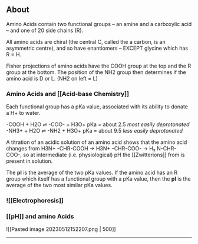 ## About
Amino Acids contain two functional groups – an amine and a carboxylic acid – and one of 20 side chains (R).

All amino acids are chiral (the central C, called the a carbon, is an asymmetric centre), and so have enantiomers – EXCEPT glycine which has R = H. 

Fisher projections of amino acids have the COOH group at the top and the R group at the bottom. The position of the NH2 group then determines if the amino acid is D or L. (NH2 on left = L)

### Amino Acids and [[Acid-base Chemistry]]
Each functional group has a pKa value, associated with its ability to donate a H+ to water.

-COOH + H2O ⇌ -COO- + H3O+ pKa = about 2.5 *most easily deprotonated*
-NH3+ + H2O ⇌ -NH2 + H3O+ pKa = about 9.5 *less easily deprotonated*

A titration of an acidic solution of an amino acid shows that the amino acid changes from H3N+ -CHR-COOH → H3N+ -CHR-COO- → H₂ N-CHR-COO-, so at intermediate (i.e. physiological) pH the [[Zwitterions]] from is present in solution. 

The **pI** is the average of the two pKa values. If the amino acid has an R group which itself has a functional group with a pKa value, then the **pI** is the average of the two most similar pKa values.

### ![[Electrophoresis]]

### [[pH]] and amino Acids
![[Pasted image 20230512152207.png | 500]]

---
